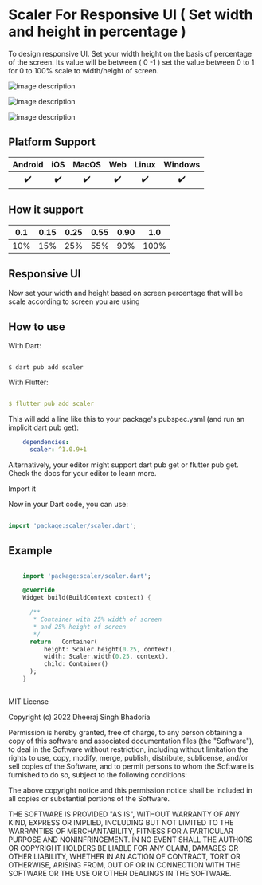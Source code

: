 # Scaler For Responsive UI  ( Set width and height in percentage  )

To design responsive UI. Set your width height on the basis of percentage of the screen. Its value will be between ( 0 -1 ) set the value between 0 to 1 for 0 to 100% scale to width/height of screen.


![image description](https://github.com/dheeraj-bhadoria/Scaler-Flutter-Set-height-and-width-in-percentage/blob/main/scaler1.png)

![image description](https://github.com/dheeraj-bhadoria/Scaler-Flutter-Set-height-and-width-in-percentage/blob/main/scaler2.png)

![image description](https://github.com/dheeraj-bhadoria/Scaler-Flutter-Set-height-and-width-in-percentage/blob/main/scaler3.png)

## Platform Support

| Android | iOS | MacOS | Web | Linux | Windows |
| :-----: | :-: | :---: | :-: | :---: | :-----: |
|   ✔️    | ✔️  |  ✔️   | ✔️  |  ✔️   |   ✔️    |

## How it support

| 0.1 | 0.15 | 0.25 | 0.55 | 0.90 | 1.0 |
| :-----: | :-: | :---: | :-: | :---: | :-----: |
|   10%️    | 15%️  |  25%️   | 55%️  |  90%️   |   100%️    |


## Responsive UI

Now set your width and height based on screen percentage that will be scale according to screen you are using 

## How to use 

With Dart:

```

$ dart pub add scaler

```

With Flutter:

```yaml

$ flutter pub add scaler

```

This will add a line like this to your package's pubspec.yaml (and run an implicit dart pub get):

```yaml
    dependencies:
      scaler: ^1.0.9+1
```

Alternatively, your editor might support dart pub get or flutter pub get. Check the docs for your editor to learn more.

Import it

Now in your Dart code, you can use:

```dart

import 'package:scaler/scaler.dart';

```

## Example

```dart

    import 'package:scaler/scaler.dart';

    @override
    Widget build(BuildContext context) {

      /**
       * Container with 25% width of screen 
       * and 25% height of screen
       */
      return   Container(
          height: Scaler.height(0.25, context),
          width: Scaler.width(0.25, context),
          child: Container()
      );
    }
  

```

MIT License

Copyright (c) 2022 Dheeraj Singh Bhadoria

Permission is hereby granted, free of charge, to any person obtaining a copy
of this software and associated documentation files (the "Software"), to deal
in the Software without restriction, including without limitation the rights
to use, copy, modify, merge, publish, distribute, sublicense, and/or sell
copies of the Software, and to permit persons to whom the Software is
furnished to do so, subject to the following conditions:

The above copyright notice and this permission notice shall be included in all
copies or substantial portions of the Software.

THE SOFTWARE IS PROVIDED "AS IS", WITHOUT WARRANTY OF ANY KIND, EXPRESS OR
IMPLIED, INCLUDING BUT NOT LIMITED TO THE WARRANTIES OF MERCHANTABILITY,
FITNESS FOR A PARTICULAR PURPOSE AND NONINFRINGEMENT. IN NO EVENT SHALL THE
AUTHORS OR COPYRIGHT HOLDERS BE LIABLE FOR ANY CLAIM, DAMAGES OR OTHER
LIABILITY, WHETHER IN AN ACTION OF CONTRACT, TORT OR OTHERWISE, ARISING FROM,
OUT OF OR IN CONNECTION WITH THE SOFTWARE OR THE USE OR OTHER DEALINGS IN THE
SOFTWARE.
